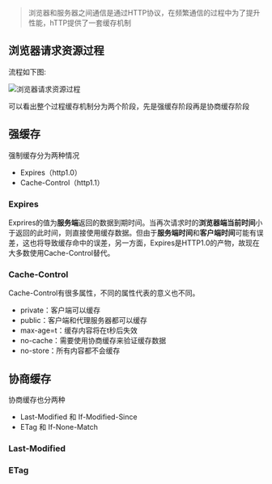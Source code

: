 
> 浏览器和服务器之间通信是通过HTTP协议，在频繁通信的过程中为了提升性能，hTTP提供了一套缓存机制
<!-- more -->

## 浏览器请求资源过程

流程如下图:

![浏览器请求资源过程](/image/http_cache.png)

可以看出整个过程缓存机制分为两个阶段，先是强缓存阶段再是协商缓存阶段

## 强缓存
强制缓存分为两种情况
- Expires（http1.0）
- Cache-Control（http1.1）

### Expires
Exprires的值为**服务端**返回的数据到期时间。当再次请求时的**浏览器端当前时间**小于返回的此时间，则直接使用缓存数据。但由于**服务端时间**和**客户端时间**可能有误差，这也将导致缓存命中的误差，另一方面，Expires是HTTP1.0的产物，故现在大多数使用Cache-Control替代。

### Cache-Control
Cache-Control有很多属性，不同的属性代表的意义也不同。
- private：客户端可以缓存
- public：客户端和代理服务器都可以缓存
- max-age=t：缓存内容将在t秒后失效
- no-cache：需要使用协商缓存来验证缓存数据
- no-store：所有内容都不会缓存

## 协商缓存
协商缓存也分两种
- Last-Modified 和 If-Modified-Since
- ETag 和 If-None-Match

### Last-Modified

### ETag